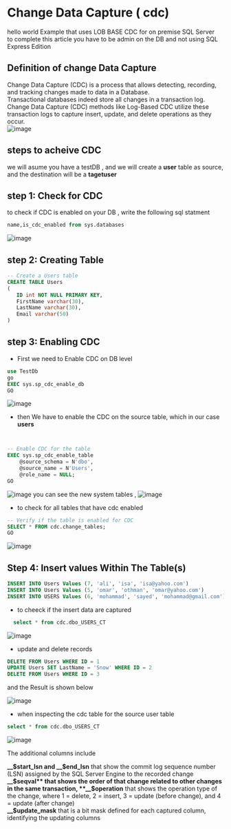 # Change Data Capture ( cdc)
hello world Example that uses LOB BASE CDC for on premise SQL Server  
to complete this article you have to be admin on the DB and not using SQL Express Edition
## Definition of change Data Capture
Change Data Capture (CDC) is a process that allows detecting, recording, and tracking changes made to data in a Database.  
Transactional databases indeed store all changes in a transaction log. Change Data Capture (CDC) methods like Log-Based CDC utilize these transaction logs to capture insert, update, and delete operations as they occur.  
![image](https://github.com/user-attachments/assets/753324f8-64a9-48fd-81d0-fb97b6df9e7c)
## steps to acheive CDC
we will asume you have a testDB , and we will create a **user** table as source, and the destination will be a **tagetuser**
## **step 1: Check for CDC** 
to check if CDC is enabled on your DB , write the following sql statment
```sql
name,is_cdc_enabled from sys.databases
```
![image](https://github.com/user-attachments/assets/dc8acc35-41ae-4cbd-a366-b1ef3ff6fcbf)

## **step 2: Creating Table** 
```sql
-- Create a Users table 
CREATE TABLE Users 
(    
   ID int NOT NULL PRIMARY KEY,    
   FirstName varchar(30),    
   LastName varchar(30),    
   Email varchar(50) 
)
```
## **step 3: Enabling CDC** 
- First we need to Enable CDC on DB level
```sql
use TestDb
go
EXEC sys.sp_cdc_enable_db  
GO
```
![image](https://github.com/user-attachments/assets/c3912b66-844a-459c-b9ad-babda8c9e2c8)


- then We have to enable the CDC on the source table, which in our case **users**
```sql


-- Enable CDC for the table
EXEC sys.sp_cdc_enable_table
    @source_schema = N'dbo',
    @source_name = N'Users',
    @role_name = NULL;
GO
```
![image](https://github.com/user-attachments/assets/fc052167-81bf-4bf7-800f-ff1635078c6d)
you can see the new system tables ,
![image](https://github.com/user-attachments/assets/671a47c9-01af-448b-b9f8-7fc6b1e801db)

- to check for all tables that have cdc enabled
```sql
-- Verify if the table is enabled for CDC
SELECT * FROM cdc.change_tables;
GO
```
![image](https://github.com/user-attachments/assets/8d48ec74-a2df-4120-8e9c-3ed14ee4ab73)

## **Step 4: Insert values Within The Table(s)**
```sql
INSERT INTO Users Values (7, 'ali', 'isa', 'isa@yahoo.com')
INSERT INTO Users Values (5, 'omar', 'othman', 'omar@yahoo.com')
INSERT INTO USERS Values (6, 'mohammad', 'sayed', 'mohammad@gmail.com')
```
- to cheeck if the insert data are captured
```sql
  select * from cdc.dbo_USERS_CT
```
![image](https://github.com/user-attachments/assets/8f385641-6235-45f5-8d08-58714bfe0c23)
- update and delete records
```sql
DELETE FROM Users WHERE ID = 1
UPDATE Users SET LastName = 'Snow' WHERE ID = 2
DELETE FROM Users WHERE ID = 3
```
and the Result is shown below  

![image](https://github.com/user-attachments/assets/65fbe9df-954f-483d-a732-c633d92da921)

- when inspecting the cdc table for the source user table
```sql
select * from cdc.dbo_USERS_CT 

```
![image](https://github.com/user-attachments/assets/84275ea1-fda3-417e-9b35-5afa75dbb601)  

The additional columns include

**__$start_lsn and __$end_lsn** that show the commit log sequence number (LSN) assigned by the SQL Server Engine to the recorded change
**__$seqval** that shows the order of that change related to other changes in the same transaction,  
**__$operation** that shows the operation type of the change, where 1 = delete, 2 = insert, 3 = update (before change), and 4 = update (after change)  
**__$update_mask** that is a bit mask defined for each captured column, identifying the updating columns  






